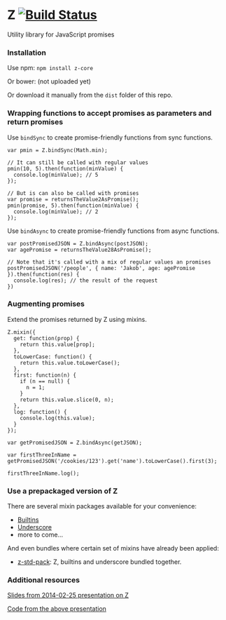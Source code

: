 # Z [![Build Status](https://secure.travis-ci.org/jakobmattsson/z-core.png)](http://travis-ci.org/jakobmattsson/z-core)

Utility library for JavaScript promises


### Installation

Use npm: `npm install z-core`

Or bower: (not uploaded yet)

Or download it manually from the `dist` folder of this repo.



### Wrapping functions to accept promises as parameters and return promises

Use `bindSync` to create promise-friendly functions from sync functions.

    var pmin = Z.bindSync(Math.min);

    // It can still be called with regular values
    pmin(10, 5).then(function(minValue) {
      console.log(minValue); // 5
    });

    // But is can also be called with promises
    var promise = returnsTheValue2AsPromise();
    pmin(promise, 5).then(function(minValue) {
      console.log(minValue); // 2
    });

Use `bindAsync` to create promise-friendly functions from async functions.

    var postPromisedJSON = Z.bindAsync(postJSON);
    var agePromise = returnsTheValue28AsPromise();

    // Note that it's called with a mix of regular values an promises
    postPromisedJSON('/people', { name: 'Jakob', age: agePromise }).then(function(res) {
      console.log(res); // the result of the request
    })



### Augmenting promises

Extend the promises returned by Z using mixins.

    Z.mixin({
      get: function(prop) {
        return this.value[prop];
      },
      toLowerCase: function() {
        return this.value.toLowerCase();
      },
      first: function(n) {
        if (n == null) {
          n = 1;
        }
        return this.value.slice(0, n);
      },
      log: function() {
        console.log(this.value);
      }
    });

    var getPromisedJSON = Z.bindAsync(getJSON);

    var firstThreeInName = getPromisedJSON('/cookies/123').get('name').toLowerCase().first(3);

    firstThreeInName.log();


### Use a prepackaged version of Z

There are several mixin packages available for your convenience:

* [Builtins](https://github.com/jakobmattsson/z-builtins)
* [Underscore](https://github.com/jakobmattsson/z-underscore)
* more to come...

And even bundles where certain set of mixins have already been applied:

* [z-std-pack](https://github.com/jakobmattsson/z-std-pack): Z, builtins and underscore bundled together.



### Additional resources

[Slides from 2014-02-25 presentation on Z](https://speakerdeck.com/jakobmattsson/how-to-star-actually-star-use-promises-in-javascript)

[Code from the above presentation](https://github.com/jakobmattsson/z-presentation)
